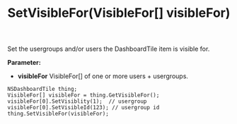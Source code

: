 ﻿---
uid: crmscript_ref_NSDashboardTile_SetVisibleFor
title: SetVisibleFor(VisibleFor[] visibleFor)
intellisense: NSDashboardTile.SetVisibleFor
keywords: NSDashboardTile, SetVisibleFor
so.topic: reference
---

Set the usergroups and/or users the DashboardTile item is visible for.

**Parameter:** 
 - **visibleFor** VisibleFor[] of one or more users + usergroups.

```crmscript
NSDashboardTile thing;
VisibleFor[] visibleFor = thing.GetVisibleFor();
visibleFor[0].SetVisiblity(1);  // usergroup
visibleFor[0].SetVisibleId(123); // usergroup id
thing.SetVisibleFor(visibleFor);
```

